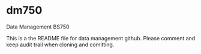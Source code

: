 # dm750
Data Management BS750

This is a the README file for data management github. Please comment and keep audit trail when cloning and comitting.
